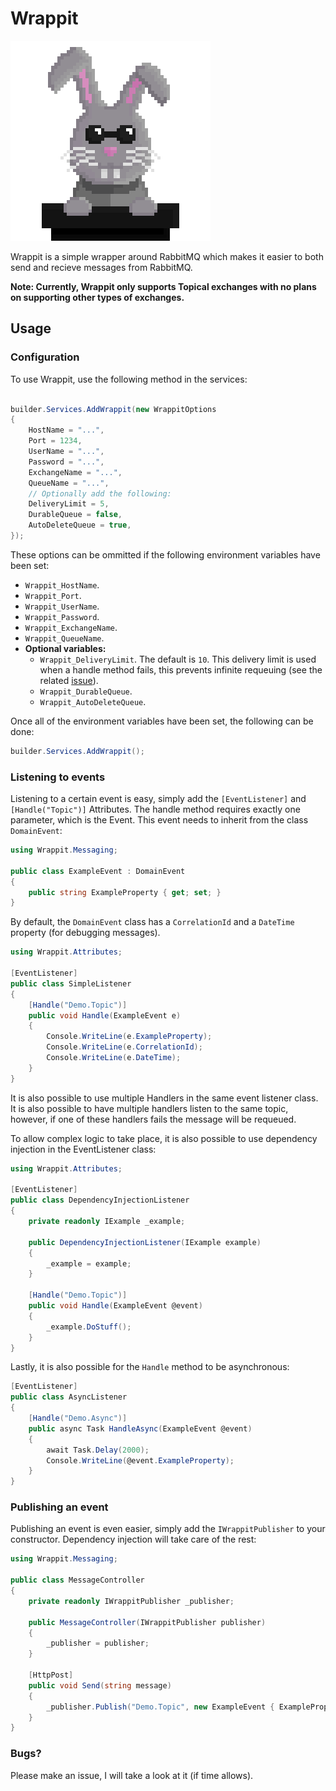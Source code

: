 # Wrappit

![Wrappit logo](logo.png)

Wrappit is a simple wrapper around RabbitMQ which makes it easier to both send and recieve messages from RabbitMQ.

**Note: Currently, Wrappit only supports Topical exchanges with no plans on supporting other types of exchanges.**

## Usage

### Configuration

To use Wrappit, use the following method in the services:

```csharp

builder.Services.AddWrappit(new WrappitOptions
{
	HostName = "...",
	Port = 1234,
	UserName = "...",
	Password = "...",
	ExchangeName = "...",
	QueueName = "...",
	// Optionally add the following:
	DeliveryLimit = 5,
    DurableQueue = false,
    AutoDeleteQueue = true,
});

```

These options can be ommitted if the following environment variables have been set:
 * `Wrappit_HostName`.
 * `Wrappit_Port`.
 * `Wrappit_UserName`.
 * `Wrappit_Password`.
 * `Wrappit_ExchangeName`.
 * `Wrappit_QueueName`.
 * **Optional variables:**
   * `Wrappit_DeliveryLimit`.
        The default is `10`. This delivery limit is used when a handle method fails, this prevents infinite requeuing (see the related [issue](https://github.com/xandervedder/Wrappit/issues/1)).
   * `Wrappit_DurableQueue`.
   * `Wrappit_AutoDeleteQueue`.


Once all of the environment variables have been set, the following can be done:

```csharp
builder.Services.AddWrappit();
``` 

### Listening to events

Listening to a certain event is easy, simply add the `[EventListener]` and `[Handle("Topic")]` Attributes.
The handle method requires exactly one parameter, which is the Event. This event needs to inherit from the class `DomainEvent`:

```csharp
using Wrappit.Messaging;

public class ExampleEvent : DomainEvent 
{
    public string ExampleProperty { get; set; }
}
```

By default, the `DomainEvent` class has a `CorrelationId` and a `DateTime` property (for debugging messages).  

```csharp
using Wrappit.Attributes;

[EventListener]
public class SimpleListener
{
    [Handle("Demo.Topic")]
    public void Handle(ExampleEvent e)
    {
        Console.WriteLine(e.ExampleProperty);
        Console.WriteLine(e.CorrelationId);
        Console.WriteLine(e.DateTime);
    }
}
```

It is also possible to use multiple Handlers in the same event listener class. It is also possible to have multiple handlers listen to the same topic, however, if one of these handlers fails the message will be requeued.

To allow complex logic to take place, it is also possible to use dependency injection in the EventListener class:

```csharp
using Wrappit.Attributes;

[EventListener]
public class DependencyInjectionListener
{
    private readonly IExample _example;

    public DependencyInjectionListener(IExample example)
    {
        _example = example;
    }

    [Handle("Demo.Topic")]
    public void Handle(ExampleEvent @event)
    {
        _example.DoStuff();
    }
}
```

Lastly, it is also possible for the `Handle` method to be asynchronous:

```csharp
[EventListener]
public class AsyncListener
{
    [Handle("Demo.Async")]
    public async Task HandleAsync(ExampleEvent @event)
    {
        await Task.Delay(2000);
        Console.WriteLine(@event.ExampleProperty);
    }
}
```

### Publishing an event

Publishing an event is even easier, simply add the `IWrappitPublisher` to your constructor. Dependency injection will take care of the rest:

```csharp
using Wrappit.Messaging;

public class MessageController
{
    private readonly IWrappitPublisher _publisher;

    public MessageController(IWrappitPublisher publisher)
    {
        _publisher = publisher;
    }

    [HttpPost]
    public void Send(string message)
    {
        _publisher.Publish("Demo.Topic", new ExampleEvent { ExampleProperty = message });
    }
}
```

### Bugs?

Please make an issue, I will take a look at it (if time allows).
